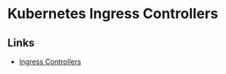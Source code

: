 # Kubernetes Ingress Controllers

## Links

- [Ingress Controllers](https://kubernetes.io/docs/concepts/services-networking/ingress-controllers/)
